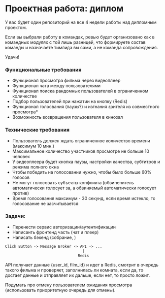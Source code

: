 # Проектная работа: диплом

У вас будет один репозиторий на все 4 недели работы над дипломным проектом. 

Если вы выбрали работу в командах, ревью будет организовано как в командных модулях с той лишь разницей, что формируете состав команды и назначаете тимлида вы сами, а не команда сопровождения.

Удачи!

### Функциональные требования

- Функционал просмотра фильма через видеоплеер
- Функционал чата между пользователями
- Функционал поиска рандомных пользователей в ограниченном количестве
- Подбор пользователей при нажатии на кнопку (Redis)
- Функционал голосвания (паузы?) и изгнания зрителя из совместного просмотра*
- Возможность возвращения пользователя в кинозал

### Технические требования

- Пользователь должен ждать ограниченное количество времени (максимум 10 мин.)
- Максимальное количество участников просмотре не больше 10 человек
- У видеоплеера будет кнопка паузы, настройки качества, субтитров и режима полного окна
- Чтобы победить на голосовании нужно, чтобы было больше 60% голосов
- Не могут голосовать субъекты конфликта (обвиненитель автоматически голосует за, а обвиняемый автоматически голосует против)
- Время голосования максимум - 30 секунд, если время истекло, то голосование не засчитывается

### Задачи:

- Перенести сервис авторизации/аутентификации
- Написанть фронтенд часть (чат и плеер)
- Написать бэкенд (собрание, )

```txt
Click Button -> Message Broker -> API -> ...
                                   |
                                 Redis
```

API получает данные {user_id, film_id} и идет в Redis, смотрит в очередь такого фильма и проверяет,
заполнилась ли комната, если да, то достает данные и отправляет их дальше, если нет, то просто ложит.

Подумать про отмену пользователем ожидания просмотра (использовать приоритетную очередь для отмены).

